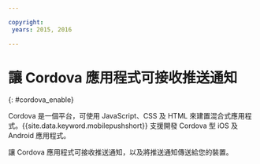 ```yaml
---

copyright:
 years: 2015, 2016

---
```


# 讓 Cordova 應用程式可接收推送通知
{: #cordova_enable}

Cordova 是一個平台，可使用 JavaScript、CSS 及 HTML 來建置混合式應用程式。{{site.data.keyword.mobilepushshort}} 支援開發 Cordova 型 iOS 及 Android 應用程式。

讓 Cordova 應用程式可接收推送通知，以及將推送通知傳送給您的裝置。
